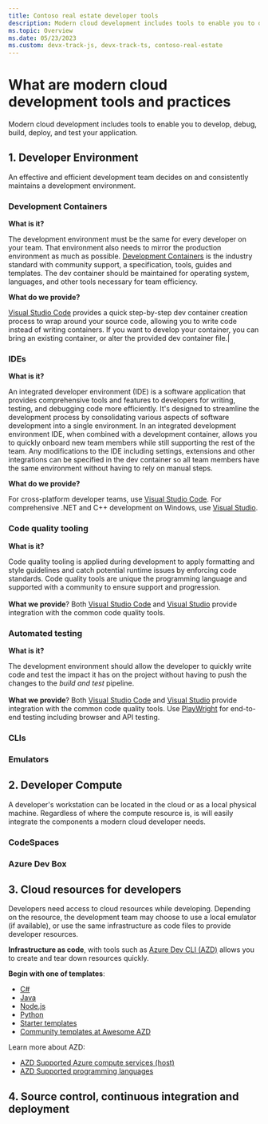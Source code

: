 ```yaml
---
title: Contoso real estate developer tools
description: Modern cloud development includes tools to enable you to develop, debug, build, deploy, and test your application.
ms.topic: Overview
ms.date: 05/23/2023
ms.custom: devx-track-js, devx-track-ts, contoso-real-estate
---
```


# What are modern cloud development tools and practices

Modern cloud development includes tools to enable you to develop, debug, build, deploy, and test your application. 

## 1. Developer Environment

An effective and efficient development team decides on and consistently maintains a development environment. 


### Development Containers

**What is it?** 

The development environment must be the same for every developer on your team. That environment also needs to mirror the production environment as much as possible. [Development Containers](https://containers.dev/) is the industry standard with community support, a specification, tools, guides and templates. The dev container should be maintained for operating system, languages, and other tools necessary for team efficiency.

**What do we provide?** 

[Visual Studio Code](https://code.visualstudio.com/docs/devcontainers/containers) provides a quick step-by-step dev container creation process to wrap around your source code, allowing you to write code instead of writing containers. If you want to develop your container, you can bring an existing container, or alter the provided dev container file.|

### IDEs

**What is it?** 

An integrated developer environment (IDE) is a software application that provides comprehensive tools and features to developers for writing, testing, and debugging code more efficiently. It's designed to streamline the development process by consolidating various aspects of software development into a single environment. In an integrated development environment IDE, when combined with a development container, allows you to quickly onboard new team members while still supporting the rest of the team. Any modifications to the IDE including settings, extensions and other integrations can be specified in the dev container so all team members have the same environment without having to rely on manual steps. 

**What do we provide?** 

For cross-platform developer teams, use [Visual Studio Code](https://code.visualstudio.com/). For comprehensive .NET and C++ development on Windows, use [Visual Studio](/visualstudio/windows).

### Code quality tooling

**What is it?** 

Code quality tooling is applied during development to apply formatting and style guidelines and catch potential runtime issues by enforcing code standards. Code quality tools are unique the programming language and supported with a community to ensure support and progression.<br><br>**What we provide**? Both [Visual Studio Code](https://code.visualstudio.com/) and [Visual Studio](/visualstudio/windows) provide integration with the common code quality tools.

### Automated testing

**What is it?** 

The development environment should allow the developer to quickly write code and test the impact it has on the project without having to push the changes to the _build and test_ pipeline. <br><br>**What we provide**? Both [Visual Studio Code](https://code.visualstudio.com/) and [Visual Studio](/visualstudio/windows) provide integration with the common code quality tools. Use [PlayWright](https://playwright.dev/docs/intro) for end-to-end testing including browser and API testing.

### CLIs

### Emulators

## 2. Developer Compute

A developer's workstation can be located in the cloud or as a local physical machine. Regardless of where the compute resource is, is will easily integrate the components a modern cloud developer needs.

### CodeSpaces

### Azure Dev Box

## 3. Cloud resources for developers

Developers need access to cloud resources while developing. Depending on the resource, the development team may choose to use a local emulator (if available), or use the same infrastructure as code files to provide developer resources. 

**Infrastructure as code**, with tools such as [Azure Dev CLI (AZD)](/azure/developer/azure-developer-cli/overview) allows you to create and tear down resources quickly. 


**Begin with one of templates**:

* [C#](/azure/developer/azure-developer-cli/azd-templates?tabs=csharp#choose-a-template)
* [Java](/azure/developer/azure-developer-cli/azd-templates?tabs=java#choose-a-template)
* [Node.js](/azure/developer/azure-developer-cli/azd-templates?tabs=nodejs#choose-a-template)
* [Python](/azure/developer/azure-developer-cli/azd-templates?tabs=python#choose-a-template)
* [Starter templates](/azure/developer/azure-developer-cli/azd-templates?tabs=starter-IaC#choose-a-template)
* [Community templates at Awesome AZD](https://aka.ms/awesome-azd)

Learn more about AZD:

* [AZD Supported Azure compute services (host)](/azure/developer/azure-developer-cli/supported-languages-environments#supported-azure-compute-services-host)
* [AZD Supported programming languages](/azure/developer/azure-developer-cli/supported-languages-environments#supported-programming-languages)


## 4. Source control, continuous integration and deployment


